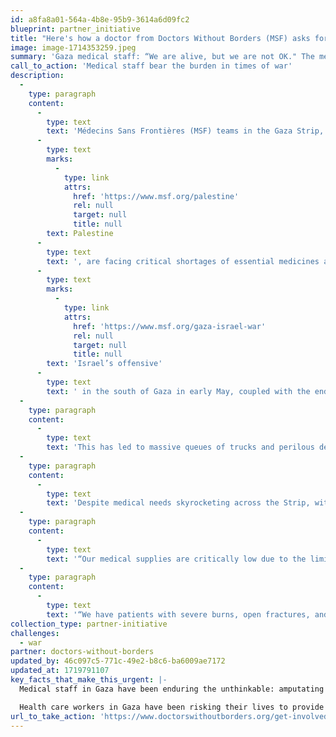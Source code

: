 ```yaml
---
id: a8fa8a01-564a-4b8e-95b9-3614a6d09fc2
blueprint: partner_initiative
title: "Here's how a doctor from Doctors Without Borders (MSF) asks for help."
image: image-1714353259.jpeg
summary: 'Gaza medical staff: “We are alive, but we are not OK." The mental health impact of an unyielding war will leave health workers with scars for years to come.'
call_to_action: 'Medical staff bear the burden in times of war'
description:
  -
    type: paragraph
    content:
      -
        type: text
        text: 'Médecins Sans Frontières (MSF) teams in the Gaza Strip, '
      -
        type: text
        marks:
          -
            type: link
            attrs:
              href: 'https://www.msf.org/palestine'
              rel: null
              target: null
              title: null
        text: Palestine
      -
        type: text
        text: ', are facing critical shortages of essential medicines and equipment. Our teams have been unable to bring any medical supplies into Gaza since the end of April. The closure of the Rafah border crossing, following '
      -
        type: text
        marks:
          -
            type: link
            attrs:
              href: 'https://www.msf.org/gaza-israel-war'
              rel: null
              target: null
              title: null
        text: 'Israel’s offensive'
      -
        type: text
        text: ' in the south of Gaza in early May, coupled with the endless red tape imposed by Israeli authorities, have dramatically congested the flow of humanitarian aid through the Kerem Shalom entry point.'
  -
    type: paragraph
    content:
      -
        type: text
        text: 'This has led to massive queues of trucks and perilous delays in the delivery of humanitarian assistance across Gaza. Even when aid can finally enter the Strip, insecurity often does not allow humanitarian organisations to get it where it is desperately needed.'
  -
    type: paragraph
    content:
      -
        type: text
        text: 'Despite medical needs skyrocketing across the Strip, without a significant refill of medical supplies in the coming days, MSF might have to stop or drastically reduce some of our medical activities in Gaza.'
  -
    type: paragraph
    content:
      -
        type: text
        text: '“Our medical supplies are critically low due to the limited flow of aid that is being allowed into Gaza by the Israeli authorities,” Guillemette Thomas, MSF medical coordinator in Palestine. “If we don’t manage to get medical supplies into Gaza very soon, we may have to stop our medical activities. This is an unthinkable reality given the desperate medical needs of thousands of people in Gaza.”'
  -
    type: paragraph
    content:
      -
        type: text
        text: '“We have patients with severe burns, open fractures, and we don’t even have enough painkillers to alleviate their suffering,” says Thomas. “In Nasser and Al-Aqsa hospitals, our teams have had to reduce the frequency of dressing changes for patients with severe burns due to the lack of sterile compress gauzes, without which could lead to more infected wounds.”'
collection_type: partner-initiative
challenges:
  - war
partner: doctors-without-borders
updated_by: 46c097c5-771c-49e2-b8c6-ba6009ae7172
updated_at: 1719791107
key_facts_that_make_this_urgent: |-
  Medical staff in Gaza have been enduring the unthinkable: amputating limbs without anesthesia, treating mass crush and burn injuries with extremely limited supplies, and trying to work as Israeli forces have repeatedly besieged hospitals like Nasser and Al-Shifa. MSF reiterates its call for an immediate and sustained ceasefire to prevent more death and destruction to the lives of people in Gaza.  

  Health care workers in Gaza have been risking their lives to provide medical care. Some, also including MSF colleagues, have been killed or detained. Others have been forced to flee facilities under Israeli forces’ evacuation orders, having to make the unconscionable decision of whether to leave patients behind or save their own lives.
url_to_take_action: 'https://www.doctorswithoutborders.org/get-involved'
---
```

